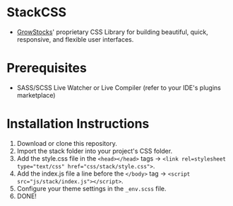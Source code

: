 # StackCSS
- [GrowStocks](https://growstocks.xyz)' proprietary CSS Library for building beautiful, quick, responsive, and flexible user interfaces.

# Prerequisites
* SASS/SCSS Live Watcher or Live Compiler (refer to your IDE's plugins marketplace)

# Installation Instructions
1. Download or clone this repository.
1. Import the stack folder into your project's CSS folder.
1. Add the style.css file in the `<head></head>` tags → `<link rel=stylesheet type="text/css" href="css/stack/style.css">`.
1. Add the index.js file a line before the `</body>` tag → `<script src="js/stack/index.js"></script>`.
1. Configure your theme settings in the `_env.scss` file.
1. DONE!
